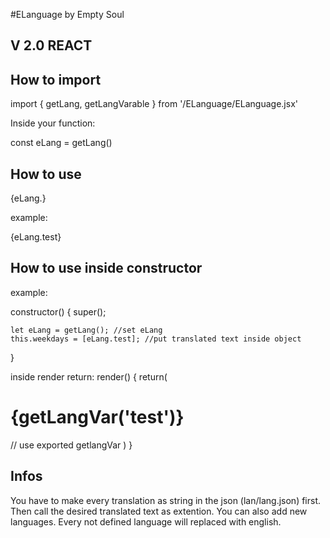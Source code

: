 #ELanguage by Empty Soul
## V 2.0 REACT

## How to import
import { getLang, getLangVarable } from '<UR PATH>/ELanguage/ELanguage.jsx'

Inside your function:

const eLang = getLang()

## How to use

<p className="this_is_a_translated_text">{eLang.<UR DEFINET PROP IN JSON>}</p>

example:
<p className="this_is_a_translated_text">{eLang.test}</p>

## How to use inside constructor

example:

constructor() {
    super();

    let eLang = getLang(); //set eLang
    this.weekdays = [eLang.test]; //put translated text inside object
}

inside render return:
    render() 
        {
            return(
<h1>{getLangVar('test')}</h1> // use exported getlangVar
        )
    }

## Infos
You have to make every translation as string in the json (lan/lang.json) first.
Then call the desired translated text as extention.
You can also add new languages.
Every not defined language will replaced with english.
